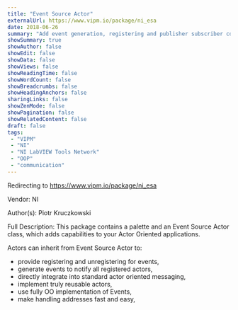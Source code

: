 ```yaml
---
title: "Event Source Actor"
externalUrl: https://www.vipm.io/package/ni_esa
date: 2018-06-26
summary: "Add event generation, registering and publisher subscriber communication to you actors."
showSummary: true
showAuthor: false
showEdit: false
showData: false
showViews: false
showReadingTime: false
showWordCount: false
showBreadcrumbs: false
showHeadingAnchors: false
sharingLinks: false
showZenMode: false
showPagination: false
showRelatedContent: false
draft: false
tags:
 - "VIPM"
 - "NI"
 - "NI LabVIEW Tools Network"
 - "OOP"
 - "communication"
---
```


Redirecting to https://www.vipm.io/package/ni_esa

Vendor: NI

Author(s): Piotr Kruczkowski
 
Full Description:
This package contains a palette and an Event Source Actor class, which adds capabilities to your Actor Oriented applications. 

Actors can inherit from Event Source Actor to:

- provide registering and unregistering for events,
- generate events to notify all registered actors,
- directly integrate into standard actor oriented messaging,
- implement truly reusable actors,
- use fully OO implementation of Events,
- make handling addresses fast and easy,
